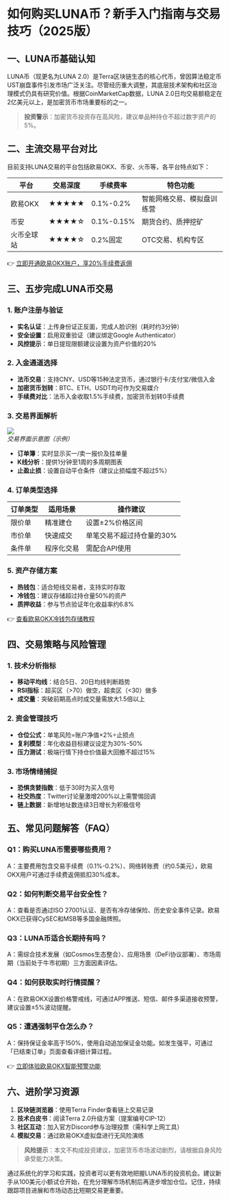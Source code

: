 # 如何购买LUNA币？新手入门指南与交易技巧（2025版）

## 一、LUNA币基础认知
LUNA币（现更名为LUNA 2.0）是Terra区块链生态的核心代币，曾因算法稳定币UST崩盘事件引发市场广泛关注。尽管经历重大调整，其底层技术架构和社区治理模式仍具有研究价值。根据CoinMarketCap数据，LUNA 2.0日均交易额稳定在2亿美元以上，是加密货币市场重要标的之一。

> **投资警示**：加密货币投资存在高风险，建议单品种持仓不超过数字资产的5%。

## 二、主流交易平台对比
目前支持LUNA交易的平台包括欧易OKX、币安、火币等，各平台特点如下：

| 平台          | 交易深度 | 手续费率 | 特色功能                  |
|---------------|----------|----------|---------------------------|
| 欧易OKX       | ★★★★★    | 0.1%-0.2%| 智能网格交易、模拟盘训练营 |
| 币安          | ★★★★☆    | 0.1%-0.15%| 期货合约、质押挖矿        |
| 火币全球站    | ★★★★☆    | 0.2%固定  | OTC交易、机构专区         |

👉 [立即开通欧易OKX账户，享20%手续费返佣](https://bit.ly/okx_welcome)

## 三、五步完成LUNA币交易
### 1. 账户注册与验证
- **实名认证**：上传身份证正反面，完成人脸识别（耗时约3分钟）
- **安全设置**：启用双重验证（建议绑定Google Authenticator）
- **风控提示**：单日提现限额建议设置为资产价值的20%

### 2. 入金通道选择
- **法币交易**：支持CNY、USD等15种法定货币，通过银行卡/支付宝/微信入金
- **加密货币划转**：BTC、ETH、USDT均可作为交易媒介
- **手续费对比**：法币入金收取1.5%手续费，加密货币划转0手续费

### 3. 交易界面解析
![](https://example.com/trading-interface.png)  
*交易界面示意图（示例）*

- **订单簿**：实时显示买一/卖一报价及挂单量
- **K线分析**：提供1分钟至1周的多周期图表
- **止盈止损**：设置自动平仓条件（建议止损幅度不超过5%）

### 4. 订单类型选择
| 订单类型 | 适用场景                  | 操作建议                  |
|----------|---------------------------|---------------------------|
| 限价单   | 精准建仓                  | 设置±2%价格区间            |
| 市价单   | 快速成交                  | 单笔交易不超过持仓量的30%  |
| 条件单   | 程序化交易                | 需配合API使用              |

### 5. 资产存储方案
- **热钱包**：适合短线交易者，支持实时存取
- **冷钱包**：建议存储超过持仓量50%的资产
- **质押收益**：参与节点验证年化收益率约6.8%

👉 [查看欧易OKX冷钱包存储教程](https://bit.ly/okx_welcome)

## 四、交易策略与风险管理
### 1. 技术分析指标
- **移动平均线**：结合5日、20日均线判断趋势
- **RSI指标**：超买区（>70）做空，超卖区（<30）做多
- **成交量**：突破前期高点时成交量需放大1.5倍以上

### 2. 资金管理技巧
- **仓位公式**：单笔风险=账户净值×2%÷止损点
- **复利模型**：年化收益目标建议设定为30%-50%
- **压力测试**：极端行情下持仓价值最大回撤不超过15%

### 3. 市场情绪捕捉
- **恐惧贪婪指数**：低于30时为买入信号
- **社交热度**：Twitter讨论量激增200%以上需警惕回调
- **链上数据**：新增地址数连续3日增长为积极信号

## 五、常见问题解答（FAQ）
### Q1：购买LUNA币需要哪些费用？
A：主要费用包含交易手续费（0.1%-0.2%）、网络转账费（约0.5美元），欧易OKX用户可通过手续费返佣抵扣30%成本。

### Q2：如何判断交易平台安全性？
A：查看是否通过ISO 27001认证、是否有冷存储保险、历史安全事件记录。欧易OKX已获得CySEC和MSB等多国金融牌照。

### Q3：LUNA币适合长期持有吗？
A：需综合技术发展（如Cosmos生态整合）、应用场景（DeFi协议部署）、市场周期（当前处于牛市初期）三方面因素评估。

### Q4：如何获取实时行情提醒？
A：在欧易OKX设置价格警戒线，可通过APP推送、短信、邮件多渠道接收预警，建议设置±5%波动提醒。

### Q5：遭遇强制平仓怎么办？
A：保持保证金率高于150%，使用自动追加保证金功能。如发生强平，可通过「已结束订单」页面查看详细计算过程。

👉 [立即体验欧易OKX智能预警功能](https://bit.ly/okx_welcome)

## 六、进阶学习资源
1. **区块链浏览器**：使用Terra Finder查看链上交易记录
2. **技术白皮书**：阅读Terra 2.0升级方案（提案编号CIP-12）
3. **社区互动**：加入官方Discord参与治理投票（需科学上网工具）
4. **模拟交易**：通过欧易OKX虚拟盘进行无风险演练

> **风险提示**：本文不构成投资建议，加密货币市场波动剧烈，请根据自身风险承受能力决策。

通过系统化的学习和实践，投资者可以更有效地把握LUNA币的投资机会。建议新手从100美元小额试仓开始，在充分理解市场机制后再逐步增加仓位。记住，持续跟踪项目进展和市场动态比短期交易更重要。